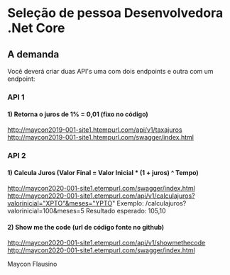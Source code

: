 # Seleção de pessoa Desenvolvedora .Net Core

## A demanda
Você deverá criar duas API's uma com dois endpoints e outra com um endpoint:

###  API 1

#### 1) Retorna o juros de 1% = 0,01 (fixo no código)
http://maycon2019-001-site1.htempurl.com/api/v1/taxajuros
http://maycon2019-001-site1.htempurl.com/swagger/index.html

###  API 2

####  1) Calcula Juros (Valor Final = Valor Inicial * (1 + juros) ^ Tempo)
http://maycon2020-001-site1.etempurl.com/swagger/index.html
http://maycon2020-001-site1.etempurl.com/api/v1/calculajuros?valorinicial="XPTO"&meses="YPTO"
Exemplo: /calculajuros?valorinicial=100&meses=5
Resultado esperado: 105,10

#### 2) Show me the code (url de código fonte no github)
http://maycon2020-001-site1.etempurl.com/api/v1/showmethecode
http://maycon2020-001-site1.etempurl.com/swagger/index.html


Maycon Flausino
